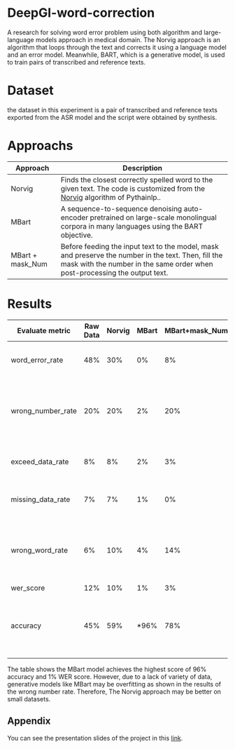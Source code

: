 
# DeepGI-word-correction
A research for solving word error problem using both algorithm and large-language models approach in medical domain. The Norvig approach is an algorithm that loops through the text and corrects it using a language model and an error model. Meanwhile, BART, which is a generative model, is used to train pairs of transcribed and reference texts.

# Dataset
the dataset in this experiment is a pair of transcribed and reference texts exported from the ASR model and the script were obtained by synthesis.

# Approachs

| Approach | Description |
| --- | --- |
| Norvig | Finds the closest correctly spelled word to the given text. The code is customized from the [Norvig](https://pythainlp.github.io/dev-docs/_modules/pythainlp/spell/pn.html#NorvigSpellChecker) algorithm of Pythainlp.. |
| MBart | A sequence-to-sequence denoising auto-encoder pretrained on large-scale monolingual corpora in many languages using the BART objective.|
| MBart + mask_Num | Before feeding the input text to the model, mask and preserve the number in the text. Then, fill the mask with the number in the same order when post-processing the output text.|


# Results

|Evaluate metric|Raw Data|Norvig|MBart|MBart+mask_Num|Description|
| --- | --- | --- | --- | --- | --- |
|word_error_rate|48%|30%|0%|8%|The word is not in "Custom dict"|
|wrong_number_rate|20%|20%|2%|20%|The transcript numbers don't match the reference numbers.|
|exceed_data_rate|8%|8%|2%|3%|The length of the trans text  >  the ref's length.|
|missing_data_rate|7%|7%|1%|0%|The length of the trans text  <  the ref's length.|
|wrong_word_rate|6%|10%|4%|14%|The corrected words in the trans text are not existed in the ref text.
|wer_score|12%|10%|1%|3%|WER score
|accuracy|45%|59%|*96%|78%|Exact match ( the reference text === the transcript text)

The table shows the MBart model achieves the highest score of 96% accuracy and 1% WER score. However, due to a lack of variety of data, generative models like MBart may be overfitting as shown in the results of the wrong number rate. Therefore, The Norvig approach may be better on small datasets.

## Appendix

You can see the presentation slides of the project in this [link](https://www.canva.com/design/DAFedhLsi2M/wcRKCwuB5pw6zm2v8ePrqg/edit?utm_content=DAFedhLsi2M&utm_campaign=designshare&utm_medium=link2&utm_source=sharebutton).
